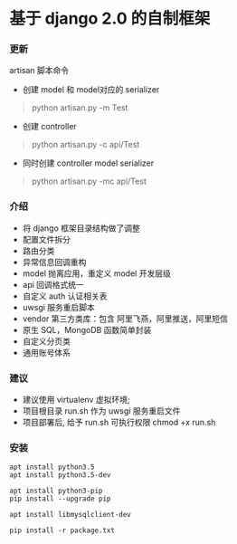 # 基于 django 2.0 的自制框架


### 更新

artisan 脚本命令

* 创建 model 和 model对应的 serializer
> python artisan.py -m Test

* 创建 controller
> python artisan.py -c api/Test

* 同时创建 controller model serializer
> python artisan.py -mc api/Test


### 介绍
* 将 django 框架目录结构做了调整
* 配置文件拆分
* 路由分类
* 异常信息回调重构
* model 抛离应用，重定义 model 开发层级
* api 回调格式统一
* 自定义 auth 认证相关表
* uwsgi 服务重启脚本
* vendor 第三方类库：包含 阿里飞燕，阿里推送，阿里短信
* 原生 SQL，MongoDB 函数简单封装
* 自定义分页类
* 通用账号体系


###  建议
* 建议使用 virtualenv 虚拟环境;
* 项目根目录 run.sh 作为 uwsgi 服务重启文件
* 项目部署后, 给予 run.sh 可执行权限 chmod +x run.sh

### 安装

```
apt install python3.5
apt install python3.5-dev

apt install python3-pip
pip install --upgrade pip

apt install libmysqlclient-dev

pip install -r package.txt
```


